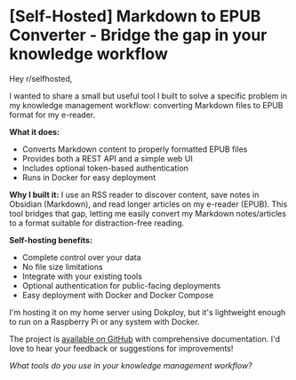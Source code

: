 # [Self-Hosted] Markdown to EPUB Converter - Bridge the gap in your knowledge workflow

Hey r/selfhosted,

I wanted to share a small but useful tool I built to solve a specific problem in my knowledge management workflow: converting Markdown files to EPUB format for my e-reader.

**What it does:**
- Converts Markdown content to properly formatted EPUB files
- Provides both a REST API and a simple web UI
- Includes optional token-based authentication
- Runs in Docker for easy deployment

**Why I built it:**
I use an RSS reader to discover content, save notes in Obsidian (Markdown), and read longer articles on my e-reader (EPUB). This tool bridges that gap, letting me easily convert my Markdown notes/articles to a format suitable for distraction-free reading.

**Self-hosting benefits:**
- Complete control over your data
- No file size limitations
- Integrate with your existing tools
- Optional authentication for public-facing deployments
- Easy deployment with Docker and Docker Compose

I'm hosting it on my home server using Dokploy, but it's lightweight enough to run on a Raspberry Pi or any system with Docker.

The project is [available on GitHub](https://github.com/dakoller/markdown-epub-converter) with comprehensive documentation. I'd love to hear your feedback or suggestions for improvements!

*What tools do you use in your knowledge management workflow?*
